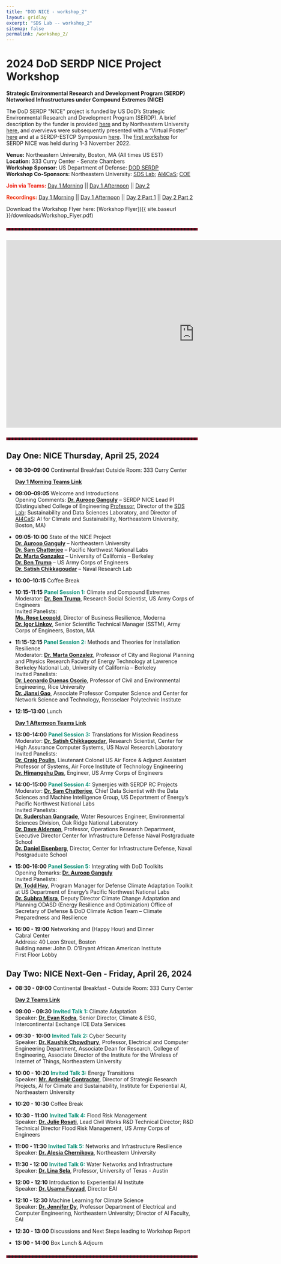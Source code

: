 ```yaml
---
title: "DOD NICE - workshop_2"
layout: gridlay
excerpt: "SDS Lab -- workshop_2"
sitemap: false
permalink: /workshop_2/
---
```

<!-- 
Jump to [US Patents](#us-patents) to see our Patents. -->

# 2024 DoD SERDP NICE Project Workshop

**Strategic Environmental Research and Development Program (SERDP)**  
**Networked Infrastructures under Compound Extremes (NICE)**

The DoD SERDP "NICE" project is funded by US DoD’s Strategic Environmental Research and Development Program (SERDP). A brief description by the funder is provided [here](https://serdp-estcp.org/projects/details/4fac77f3-2966-49c4-b3b5-a91593cec6a2) and by Northeastern University [here](https://coe.northeastern.edu/news/ganguly-to-lead-3m-serdp-grant-for-networked-infrastructures-under-compound-extremes/), and overviews were subsequently presented with a “Virtual Poster” [here](https://www.youtube.com/watch?v=BRsifIgUdHA) and at a SERDP-ESTCP Symposium [here](https://www.youtube.com/watch?v=_I4a2t24_88). The [first workshop](https://dodnice.github.io/workshop_1/) for SERDP NICE was held during 1-3 November 2022.

**Venue:** Northeastern University, Boston, MA (All times US EST)  
**Location:** 333 Curry Center - Senate Chambers  
**Workshop Sponsor:** US Department of Defense: [DOD SERDP](https://serdp-estcp.mil/projects/details/4fac77f3-2966-49c4-b3b5-a91593cec6a2)  
**Workshop Co-Sponsors:** Northeastern University: [SDS Lab](https://sdslab.io/); [AI4CaS](https://ai.northeastern.edu/ai-climate); [COE](https://coe.northeastern.edu/people/ganguly-auroop/)

<span style="color:#ef2618">**Join via Teams:**</span> [Day 1 Morning](https://teams.microsoft.com/dl/launcher/launcher.html?url=%2F_%23%2Fl%2Fmeetup-join%2F19%3Ameeting_NWFkYWI2YzMtNzRmMi00MDY3LTkzYjUtNjNkYzUwODY4Mzcz%40thread.v2%2F0%3Fcontext%3D%257b%2522Tid%2522%253a%2522a8eec281-aaa3-4dae-ac9b-9a398b9215e7%2522%252c%2522Oid%2522%253a%2522698bf87c-47b9-4c50-a96b-54897cab0f05%2522%257d%26anon%3Dtrue&type=meetup-join&deeplinkId=539b5584-649f-4216-a182-49bbfbdd5dbc&directDl=true&msLaunch=true&enableMobilePage=true&suppressPrompt=true) &#124;&#124; [Day 1 Afternoon](https://teams.microsoft.com/dl/launcher/launcher.html?url=%2F_%23%2Fl%2Fmeetup-join%2F19%3Ameeting_NGQ1YjUyODEtNDhkMC00MDg2LWEwNTQtY2YwZjYyNmQzY2Ri%40thread.v2%2F0%3Fcontext%3D%257b%2522Tid%2522%253a%2522a8eec281-aaa3-4dae-ac9b-9a398b9215e7%2522%252c%2522Oid%2522%253a%2522698bf87c-47b9-4c50-a96b-54897cab0f05%2522%257d%26anon%3Dtrue&type=meetup-join&deeplinkId=eeb413d4-80d6-4d8d-aaa2-5d01d974a66b&directDl=true&msLaunch=true&enableMobilePage=true&suppressPrompt=true) &#124;&#124; [Day 2](https://teams.microsoft.com/dl/launcher/launcher.html?url=%2F_%23%2Fl%2Fmeetup-join%2F19%3Ameeting_Y2ZkNmE4ODktZDY0OS00NmY0LTkzYTktYWFhNzlmZmU2MGVm%40thread.v2%2F0%3Fcontext%3D%257b%2522Tid%2522%253a%2522a8eec281-aaa3-4dae-ac9b-9a398b9215e7%2522%252c%2522Oid%2522%253a%2522698bf87c-47b9-4c50-a96b-54897cab0f05%2522%257d%26anon%3Dtrue&type=meetup-join&deeplinkId=e3369e3c-7ff5-49c5-a87b-e91af7369e50&directDl=true&msLaunch=true&enableMobilePage=true&suppressPrompt=true)

<span style="color:#ef3818">**Recordings:**</span> [Day 1 Morning](https://youtu.be/I1P6ZurWSp0) &#124;&#124; [Day 1 Afternoon](https://youtu.be/qKP0Cj2wZw4) &#124;&#124; [Day 2 Part 1](https://youtu.be/irgUd8bMm6w) &#124;&#124; [Day 2 Part 2](https://youtu.be/GagTw5NjvgM)

Download the Workshop Flyer here: [Workshop Flyer]({{ site.baseurl }}/downloads/Workshop_Flyer.pdf)

<hr style="border: 3px dashed #800020; width: 100%; margin: auto; margin-top: 5%; margin-bottom: 5%">

<iframe
  src="https://www.google.com/maps/d/embed?mid=14THWs9Gmtlt-_Q1wN0APHUrs0oVk3Fk"
  width="1000"
  height="500"
  style="border:0;"
  allowfullscreen=""
  loading="lazy">
</iframe>

<hr style="border: 3px dashed #800020; width: 100%; margin: auto; margin-top: 5%; margin-bottom: 5%">


## Day One: NICE Thursday, April 25, 2024

- **08:30–09:00** Continental Breakfast Outside Room: 333 Curry Center
  
  [**Day 1 Morning Teams Link**](https://teams.microsoft.com/dl/launcher/launcher.html?url=%2F_%23%2Fl%2Fmeetup-join%2F19%3Ameeting_NWFkYWI2YzMtNzRmMi00MDY3LTkzYjUtNjNkYzUwODY4Mzcz%40thread.v2%2F0%3Fcontext%3D%257b%2522Tid%2522%253a%2522a8eec281-aaa3-4dae-ac9b-9a398b9215e7%2522%252c%2522Oid%2522%253a%2522698bf87c-47b9-4c50-a96b-54897cab0f05%2522%257d%26anon%3Dtrue&type=meetup-join&deeplinkId=539b5584-649f-4216-a182-49bbfbdd5dbc&directDl=true&msLaunch=true&enableMobilePage=true&suppressPrompt=true)   

- **09:00–09:05** Welcome and Introductions  
  Opening Comments: [**Dr. Auroop Ganguly**](https://www.linkedin.com/in/auroop-ganguly-ab7ba34/) – SERDP NICE Lead PI  (Distinguished College of Engineering [Professor](https://coe.northeastern.edu/people/ganguly-auroop/), Director of the [SDS Lab](https://sdslab.io/): Sustainability and Data Sciences Laboratory, and Director of [AI4CaS](https://ai.northeastern.edu/ai-climate): AI for Climate and Sustainability, Northeastern University, Boston, MA)
  
- **09:05-10:00** State of the NICE Project  
  [**Dr. Auroop Ganguly**](https://www.linkedin.com/in/auroop-ganguly-ab7ba34/) – Northeastern University  
  [**Dr. Sam Chatterjee**](https://www.pnnl.gov/people/sam-chatterjee) – Pacific Northwest National Labs  
  [**Dr. Marta Gonzalez**](https://ced.berkeley.edu/people/marta-gonzalez) – University of California – Berkeley  
  [**Dr. Ben Trump**](https://www.linkedin.com/in/benjamin-trump-ba062523/) – US Army Corps of Engineers  
  [**Dr. Satish Chikkagoudar**](https://www.linkedin.com/in/satishchikkagoudar/) – Naval Research Lab
  
- **10:00–10:15** Coffee Break
  
- **10:15-11:15** <span style="color:#0a8f76">**Panel Session 1:**</span> Climate and Compound Extremes  
  Moderator: [**Dr. Ben Trump**](https://www.linkedin.com/in/benjamin-trump-ba062523/), Research Social Scientist, US Army Corps of Engineers  
  Invited Panelists:  
  [**Ms. Rose Leopold**](https://www.linkedin.com/in/roseleopold/), Director of Business Resilience, Moderna  
  [**Dr. Igor Linkov**](https://www.aiche.org/community/bio/dr-igor-linkov), Senior Scientific Technical Manager (SSTM), Army Corps of Engineers, Boston, MA

- **11:15-12:15** <span style="color:#0a8f76">**Panel Session 2:**</span> Methods and Theories for Installation Resilience  
  Moderator: [**Dr. Marta Gonzalez**](https://ced.berkeley.edu/people/marta-gonzalez), Professor of City and Regional Planning and Physics Research Faculty of Energy Technology at Lawrence Berkeley National Lab, University of California – Berkeley  
  Invited Panelists:  
  [**Dr. Leonardo Duenas Osorio**](https://profiles.rice.edu/faculty/leonardo-duenas-osorio), Professor of Civil and Environmental Engineering, Rice University  
  [**Dr. Jianxi Gao**](https://faculty.rpi.edu/jianxi-gao), Associate Professor Computer Science and Center for Network Science and Technology, Rensselaer Polytechnic Institute
  
- **12:15–13:00** Lunch
  
  [**Day 1 Afternoon Teams Link**](https://teams.microsoft.com/dl/launcher/launcher.html?url=%2F_%23%2Fl%2Fmeetup-join%2F19%3Ameeting_NGQ1YjUyODEtNDhkMC00MDg2LWEwNTQtY2YwZjYyNmQzY2Ri%40thread.v2%2F0%3Fcontext%3D%257b%2522Tid%2522%253a%2522a8eec281-aaa3-4dae-ac9b-9a398b9215e7%2522%252c%2522Oid%2522%253a%2522698bf87c-47b9-4c50-a96b-54897cab0f05%2522%257d%26anon%3Dtrue&type=meetup-join&deeplinkId=eeb413d4-80d6-4d8d-aaa2-5d01d974a66b&directDl=true&msLaunch=true&enableMobilePage=true&suppressPrompt=true)
  
- **13:00-14:00** <span style="color:#0a8f76">**Panel Session 3:**</span> Translations for Mission Readiness  
  Moderator: [**Dr. Satish Chikkagoudar**](https://www.linkedin.com/in/satishchikkagoudar/), Research Scientist, Center for High Assurance Computer Systems, US Naval Research Laboratory  
  Invited Panelists:  
  [**Dr. Craig Poulin**](https://www.afit.edu/BIOS/bio.cfm?facID=2013), Lieutenant Colonel US Air Force & Adjunct Assistant Professor of Systems, Air Force Institute of Technology Engineering  
  [**Dr. Himangshu Das**](https://www.linkedin.com/in/himangshu-das-22254023a/), Engineer, US Army Corps of Engineers
  
- **14:00-15:00** <span style="color:#0a8f76">**Panel Session 4:**</span> Synergies with SERDP RC Projects  
  Moderator: [**Dr. Sam Chatterjee**](https://www.pnnl.gov/people/sam-chatterjee), Chief Data Scientist with the Data Sciences and Machine Intelligence Group, US Department of Energy’s Pacific Northwest National Labs  
  Invited Panelists:  
  [**Dr. Sudershan Gangrade**](https://www.ornl.gov/staff-profile/sudershan-gangrade), Water Resources Engineer, Environmental Sciences Division, Oak Ridge National Laboratory  
  [**Dr. Dave Alderson**](https://faculty.nps.edu/dlalders/), Professor, Operations Research Department, Executive Director Center for Infrastructure Defense Naval Postgraduate School  
  [**Dr. Daniel Eisenberg**](https://ph.ucla.edu/about/faculty-staff-directory/daniel-eisenberg), Director, Center for Infrastructure Defense, Naval Postgraduate School
  
- **15:00-16:00** <span style="color:#0a8f76">**Panel Session 5:**</span> Integrating with DoD Toolkits  
  Opening Remarks: [**Dr. Auroop Ganguly**](https://www.linkedin.com/in/auroop-ganguly-ab7ba34/)  
  Invited Panelists:  
  [**Dr. Todd Hay**](https://www.pnnl.gov/people/todd-hay), Program Manager for Defense Climate Adaptation Toolkit at US Department of Energy’s Pacific Northwest National Labs  
  [**Dr. Subhra Misra**](https://www.linkedin.com/in/shubhra-misra-0b75a7213/), Deputy Director Climate Change Adaptation and Planning ODASD (Energy Resilience and Optimization) Office of Secretary of Defense & DoD Climate Action Team – Climate Preparedness and Resilience

- **16:00 - 19:00** Networking and (Happy Hour) and Dinner  
  Cabral Center  
  Address: 40 Leon Street, Boston  
  Building name: John D. O’Bryant African American Institute  
  First Floor Lobby

## Day Two: NICE Next-Gen - Friday, April 26, 2024

- **08:30 - 09:00** Continental Breakfast - Outside Room: 333 Curry Center
  
  [**Day 2 Teams Link**](https://teams.microsoft.com/dl/launcher/launcher.html?url=%2F_%23%2Fl%2Fmeetup-join%2F19%3Ameeting_Y2ZkNmE4ODktZDY0OS00NmY0LTkzYTktYWFhNzlmZmU2MGVm%40thread.v2%2F0%3Fcontext%3D%257b%2522Tid%2522%253a%2522a8eec281-aaa3-4dae-ac9b-9a398b9215e7%2522%252c%2522Oid%2522%253a%2522698bf87c-47b9-4c50-a96b-54897cab0f05%2522%257d%26anon%3Dtrue&type=meetup-join&deeplinkId=e3369e3c-7ff5-49c5-a87b-e91af7369e50&directDl=true&msLaunch=true&enableMobilePage=true&suppressPrompt=true)


- **09:00 - 09:30** <span style="color:#0a8f76">**Invited Talk 1:**</span> Climate Adaptation  
  Speaker: [**Dr. Evan Kodra**](https://www.linkedin.com/in/evan-kodra-43bb0023/), Senior Director, Climate & ESG, Intercontinental Exchange ICE Data Services

- **09:30 - 10:00** <span style="color:#0a8f76">**Invited Talk 2:**</span> Cyber Security  
  Speaker: [**Dr. Kaushik Chowdhury**](https://coe.northeastern.edu/people/chowdhury-kaushik/), Professor, Electrical and Computer Engineering Department, Associate Dean for Research, College of Engineering, Associate Director of the Institute for the Wireless of Internet of Things, Northeastern University

- **10:00 - 10:20** <span style="color:#0a8f76">**Invited Talk 3:**</span> Energy Transitions  
  Speaker: [**Mr. Ardeshir Contractor**](https://www.linkedin.com/in/ardeshir-contractor-457487/), Director of Strategic Research Projects, AI for Climate and Sustainability, Institute for Experiential AI, Northeastern University

- **10:20 - 10:30** Coffee Break

- **10:30 - 11:00** <span style="color:#0a8f76">**Invited Talk 4:**</span> Flood Risk Management  
  Speaker: [**Dr. Julie Rosati**](https://www.linkedin.com/in/julie-rosati-5a072413/), Lead Civil Works R&D Technical Director; R&D Technical Director Flood Risk Management, US Army Corps of Engineers

- **11:00 - 11:30** <span style="color:#0a8f76">**Invited Talk 5:**</span> Networks and Infrastructure Resilience  
  Speaker: [**Dr. Alesia Chernikova**](https://www.khoury.northeastern.edu/people/alesia-chernikova/), Northeastern University

- **11:30 - 12:00** <span style="color:#0a8f76">**Invited Talk 6:**</span> Water Networks and Infrastructure  
  Speaker: [**Dr. Lina Sela**](https://sites.utexas.edu/selalina/), Professor, University of Texas - Austin

- **12:00 - 12:10** Introduction to Experiential AI Institute  
  Speaker: [**Dr. Usama Fayyad**](https://www.linkedin.com/in/ufayyad/), Director EAI

- **12:10 - 12:30** Machine Learning for Climate Science  
  Speaker: [**Dr. Jennifer Dy**](https://ece.northeastern.edu/fac-ece/jdy/), Professor Department of Electrical and Computer Engineering, Northeastern University; Director of AI Faculty, EAI

- **12:30 - 13:00** Discussions and Next Steps leading to Workshop Report

- **13:00 - 14:00** Box Lunch & Adjourn

<hr style="border: 3px dashed #800020; width: 100%; margin: auto; margin-top: 5%; margin-bottom: 5%">
